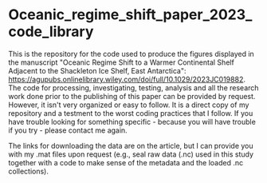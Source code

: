 # Oceanic_regime_shift_paper_2023_code_library
This is the repository for the code used to produce the figures displayed in the manuscript "Oceanic Regime Shift to a Warmer Continental Shelf Adjacent to the Shackleton Ice Shelf, East Antarctica": https://agupubs.onlinelibrary.wiley.com/doi/full/10.1029/2023JC019882.
The code for processing, investigating, testing, analysis and all the research work done prior to the publishing of this paper can be provided by request. However, it isn't very organized or easy to follow. It is a direct copy of my repository and a testment to the worst coding practices that I follow. If you have trouble looking for something specific - because you will have trouble if you try - please contact me again. 

The links for downloading the data are on the article, but I can provide you with my .mat files upon request (e.g., seal raw data (.nc) used in this study together with a code to make sense of the metadata and the loaded .nc collections). 


